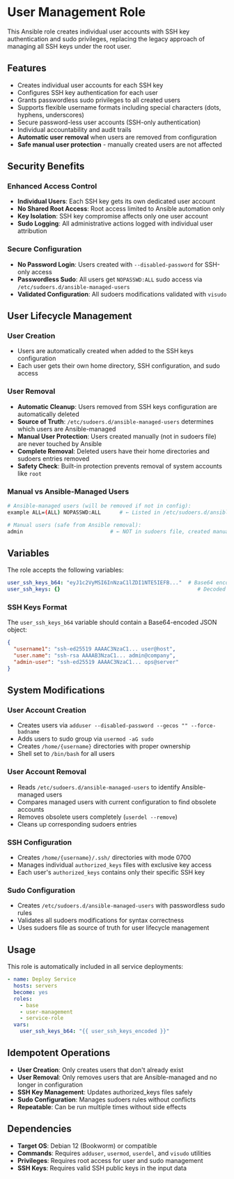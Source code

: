 # User Management Role

This Ansible role creates individual user accounts with SSH key authentication and sudo privileges, replacing the legacy approach of managing all SSH keys under the root user.

## Features

- Creates individual user accounts for each SSH key
- Configures SSH key authentication for each user
- Grants passwordless sudo privileges to all created users
- Supports flexible username formats including special characters (dots, hyphens, underscores)
- Secure password-less user accounts (SSH-only authentication)
- Individual accountability and audit trails
- **Automatic user removal** when users are removed from configuration
- **Safe manual user protection** - manually created users are not affected

## Security Benefits

### Enhanced Access Control
- **Individual Users**: Each SSH key gets its own dedicated user account
- **No Shared Root Access**: Root access limited to Ansible automation only
- **Key Isolation**: SSH key compromise affects only one user account
- **Sudo Logging**: All administrative actions logged with individual user attribution

### Secure Configuration
- **No Password Login**: Users created with `--disabled-password` for SSH-only access
- **Passwordless Sudo**: All users get `NOPASSWD:ALL` sudo access via `/etc/sudoers.d/ansible-managed-users`
- **Validated Configuration**: All sudoers modifications validated with `visudo`

## User Lifecycle Management

### User Creation
- Users are automatically created when added to the SSH keys configuration
- Each user gets their own home directory, SSH configuration, and sudo access

### User Removal
- **Automatic Cleanup**: Users removed from SSH keys configuration are automatically deleted
- **Source of Truth**: `/etc/sudoers.d/ansible-managed-users` determines which users are Ansible-managed
- **Manual User Protection**: Users created manually (not in sudoers file) are never touched by Ansible
- **Complete Removal**: Deleted users have their home directories and sudoers entries removed
- **Safety Check**: Built-in protection prevents removal of system accounts like `root`

### Manual vs Ansible-Managed Users
```bash
# Ansible-managed users (will be removed if not in config):
example ALL=(ALL) NOPASSWD:ALL      # ← Listed in /etc/sudoers.d/ansible-managed-users

# Manual users (safe from Ansible removal):
admin                            # ← NOT in sudoers file, created manually
```

## Variables

The role accepts the following variables:

```yaml
user_ssh_keys_b64: "eyJ1c2VyMSI6InNzaC1lZDI1NTE5IEFB..."  # Base64 encoded JSON of SSH keys
user_ssh_keys: {}                                            # Decoded SSH keys (auto-generated)
```

### SSH Keys Format

The `user_ssh_keys_b64` variable should contain a Base64-encoded JSON object:

```json
{
  "username1": "ssh-ed25519 AAAAC3NzaC1... user@host",
  "user.name": "ssh-rsa AAAAB3NzaC1... admin@company",
  "admin-user": "ssh-ed25519 AAAAC3NzaC1... ops@server"
}
```

## System Modifications

### User Account Creation
- Creates users via `adduser --disabled-password --gecos "" --force-badname`
- Adds users to sudo group via `usermod -aG sudo`
- Creates `/home/{username}` directories with proper ownership
- Shell set to `/bin/bash` for all users

### User Account Removal
- Reads `/etc/sudoers.d/ansible-managed-users` to identify Ansible-managed users
- Compares managed users with current configuration to find obsolete accounts
- Removes obsolete users completely (`userdel --remove`)
- Cleans up corresponding sudoers entries

### SSH Configuration
- Creates `/home/{username}/.ssh/` directories with mode 0700
- Manages individual `authorized_keys` files with exclusive key access
- Each user's `authorized_keys` contains only their specific SSH key

### Sudo Configuration
- Creates `/etc/sudoers.d/ansible-managed-users` with passwordless sudo rules
- Validates all sudoers modifications for syntax correctness
- Uses sudoers file as source of truth for user lifecycle management

## Usage

This role is automatically included in all service deployments:

```yaml
- name: Deploy Service
  hosts: servers
  become: yes
  roles:
    - base
    - user-management
    - service-role
  vars:
    user_ssh_keys_b64: "{{ user_ssh_keys_encoded }}"
```

## Idempotent Operations

- **User Creation**: Only creates users that don't already exist
- **User Removal**: Only removes users that are Ansible-managed and no longer in configuration
- **SSH Key Management**: Updates authorized_keys files safely
- **Sudo Configuration**: Manages sudoers rules without conflicts
- **Repeatable**: Can be run multiple times without side effects

## Dependencies

- **Target OS**: Debian 12 (Bookworm) or compatible
- **Commands**: Requires `adduser`, `usermod`, `userdel`, and `visudo` utilities
- **Privileges**: Requires root access for user and sudo management
- **SSH Keys**: Requires valid SSH public keys in the input data 

